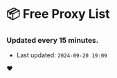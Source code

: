 # :package: Free Proxy List
### Updated every 15 minutes.

- Last updated: `2024-09-20 19:09`

:heart:
